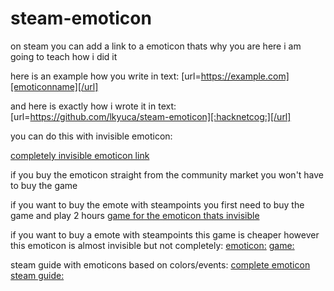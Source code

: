 # steam-emoticon

on steam you can add a link to a emoticon thats why you are here 
i am going to teach how i did it 

here is an example how you write in text:  [url=https://example.com][emoticonname][/url]


and here is exactly how i wrote it in text:  [url=https://github.com/lkyuca/steam-emoticon][:hacknetcog:][/url]

you can do this with invisible emoticon:

[completely invisible emoticon link](https://steamcommunity.com/market/listings/753/515040-%3ARareDeplorable%3A )


if you buy the emoticon straight from the community market you won't have to buy the game 

if you want to buy the emote with steampoints you first need to buy the game and play 2 hours
[game for the emoticon thats invisible](https://store.steampowered.com/app/515040/Make_America_Great_Again_The_Trump_Presidency/ )

if you want to buy a emote with steampoints this game is cheaper however this emoticon is almost invisible but not completely:
[emoticon:](https://steamcommunity.com/market/listings/753/534560-%3AYemot%3A  )
[game:](https://store.steampowered.com/app/534560/Ramify/ )


steam guide with emoticons based on colors/events:
[complete emoticon steam guide:](https://steamcommunity.com/sharedfiles/filedetails/?id=1885366850 )



